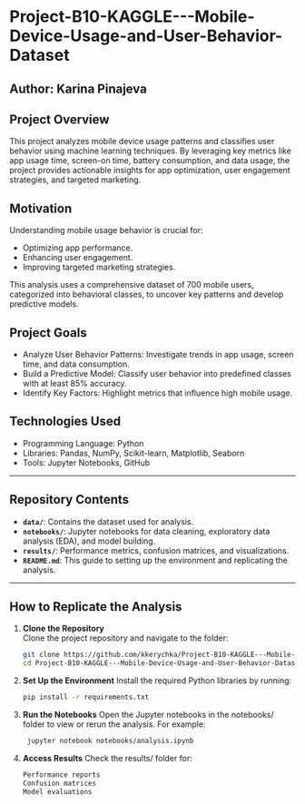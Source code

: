 # **Project-B10-KAGGLE---Mobile-Device-Usage-and-User-Behavior-Dataset**
## Author: Karina Pinajeva

## **Project Overview**
This project analyzes mobile device usage patterns and classifies user behavior using machine learning techniques. By leveraging key metrics like app usage time, screen-on time, battery consumption, and data usage, the project provides actionable insights for app optimization, user engagement strategies, and targeted marketing.

## **Motivation**
Understanding mobile usage behavior is crucial for:
- Optimizing app performance.
- Enhancing user engagement.
- Improving targeted marketing strategies.

This analysis uses a comprehensive dataset of 700 mobile users, categorized into behavioral classes, to uncover key patterns and develop predictive models.

## **Project Goals**
- Analyze User Behavior Patterns: Investigate trends in app usage, screen time, and data consumption.
- Build a Predictive Model: Classify user behavior into predefined classes with at least 85% accuracy.
- Identify Key Factors: Highlight metrics that influence high mobile usage.
## **Technologies Used**
- Programming Language: Python
- Libraries: Pandas, NumPy, Scikit-learn, Matplotlib, Seaborn
- Tools: Jupyter Notebooks, GitHub

---

## **Repository Contents**
- **`data/`**: Contains the dataset used for analysis.
- **`notebooks/`**: Jupyter notebooks for data cleaning, exploratory data analysis (EDA), and model building.
- **`results/`**: Performance metrics, confusion matrices, and visualizations.
- **`README.md`**: This guide to setting up the environment and replicating the analysis.

---

## **How to Replicate the Analysis**



1. **Clone the Repository**  
   Clone the project repository and navigate to the folder:
   ```bash
   git clone https://github.com/kkerychka/Project-B10-KAGGLE---Mobile-Device-Usage-and-User-Behavior-Dataset
   cd Project-B10-KAGGLE---Mobile-Device-Usage-and-User-Behavior-Dataset
2. **Set Up the Environment**
    Install the required Python libraries by running:
    ```bash
    pip install -r requirements.txt
3. **Run the Notebooks**
    Open the Jupyter notebooks in the notebooks/ folder to view or rerun the analysis. For example:
   ```bash
    jupyter notebook notebooks/analysis.ipynb
4. **Access Results**
   Check the results/ folder for:
   ```bash
   Performance reports
   Confusion matrices
   Model evaluations

